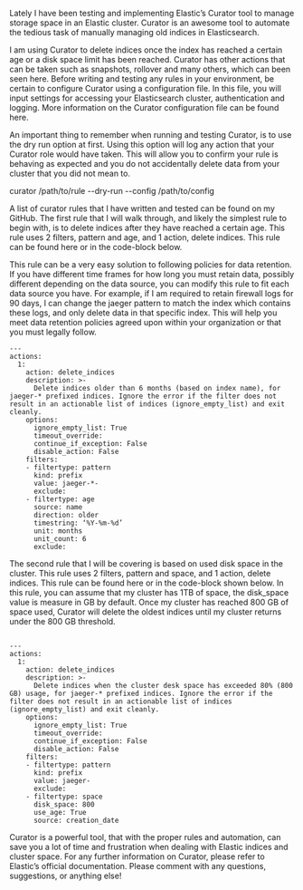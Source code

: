 Lately I have been testing and implementing Elastic’s Curator tool to manage storage space in an Elastic cluster. Curator is an awesome tool to automate the tedious task of manually managing old indices in Elasticsearch.

I am using Curator to delete indices once the index has reached a certain age or a disk space limit has been reached. Curator has other actions that can be taken such as snapshots, rollover and many others, which can been seen here. Before writing and testing any rules in your environment, be certain to configure Curator using a configuration file. In this file, you will input settings for accessing your Elasticsearch cluster, authentication and logging. More information on the Curator configuration file can be found here.

An important thing to remember when running and testing Curator, is to use the dry run option at first. Using this option will log any action that your Curator role would have taken. This will allow you to confirm your rule is behaving as expected and you do not accidentally delete data from your cluster that you did not mean to.

curator /path/to/rule --dry-run --config /path/to/config 

A list of curator rules that I have written and tested can be found on my GitHub. The first rule that I will walk through, and likely the simplest rule to begin with, is to delete indices after they have reached a certain age. This rule uses 2 filters, pattern and age, and 1 action, delete indices. This rule can be found here or in the code-block below.

This rule can be a very easy solution to following policies for data retention. If you have different time frames for how long you must retain data, possibly different depending on the data source, you can modify this rule to fit each data source you have. For example, if I am required to retain firewall logs for 90 days, I can change the jaeger pattern to match the index which contains these logs, and only delete data in that specific index. This will help you meet data retention policies agreed upon within your organization or that you must legally follow.
```
---
actions:
  1:
    action: delete_indices
    description: >-
      Delete indices older than 6 months (based on index name), for jaeger-* prefixed indices. Ignore the error if the filter does not result in an actionable list of indices (ignore_empty_list) and exit cleanly.
    options:
      ignore_empty_list: True
      timeout_override:
      continue_if_exception: False
      disable_action: False
    filters:
    - filtertype: pattern
      kind: prefix
      value: jaeger-*-
      exclude:
    - filtertype: age
      source: name
      direction: older
      timestring: ‘%Y-%m-%d’
      unit: months
      unit_count: 6
      exclude:
```
The second rule that I will be covering is based on used disk space in the cluster. This rule uses 2 filters, pattern and space, and 1 action, delete indices. This rule can be found here or in the code-block shown below. In this rule, you can assume that my cluster has 1TB of space, the disk_space value is measure in GB by default. Once my cluster has reached 800 GB of space used, Curator will delete the oldest indices until my cluster returns under the 800 GB threshold.
```

---
actions:
  1:
    action: delete_indices
    description: >-
      Delete indices when the cluster desk space has exceeded 80% (800 GB) usage, for jaeger-* prefixed indices. Ignore the error if the filter does not result in an actionable list of indices (ignore_empty_list) and exit cleanly.
    options:
      ignore_empty_list: True
      timeout_override:
      continue_if_exception: False
      disable_action: False
    filters:
    - filtertype: pattern
      kind: prefix
      value: jaeger-
      exclude:
    - filtertype: space
      disk_space: 800
      use_age: True
      source: creation_date
```

Curator is a powerful tool, that with the proper rules and automation, can save you a lot of time and frustration when dealing with Elastic indices and cluster space. For any further information on Curator, please refer to Elastic’s official documentation. Please comment with any questions, suggestions, or anything else!
